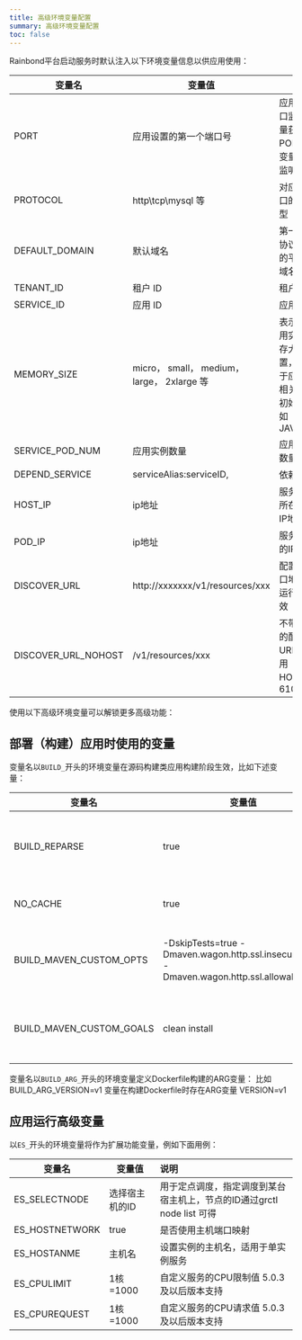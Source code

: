 ```yaml
---
title: 高级环境变量配置
summary: 高级环境变量配置
toc: false
---
```



Rainbond平台启动服务时默认注入以下环境变量信息以供应用使用：

| 变量名              | 变量值                                      | 说明                                                         |
| ------------------- | ------------------------------------------- | ------------------------------------------------------------ |
| PORT                | 应用设置的第一个端口号                      | 应用建立端口监听时尽量获取 PORT 环境变量值进行监听           |
| PROTOCOL            | http\tcp\mysql 等                           | 对应上诉端口的协议类型                                       |
| DEFAULT_DOMAIN      | 默认域名                                    | 第一个 http 协议的端口的平台默认域名                         |
| TENANT_ID           | 租户 ID                                     | 租户 ID                                                      |
| SERVICE_ID          | 应用 ID                                     | 应用 ID                                                      |
| MEMORY_SIZE         | micro， small， medium， large， 2xlarge 等 | 表示当前应用实例的内存大小设置，一般用于应用内存相关设置的初始化，例如 JAVA_OPTS |
| SERVICE_POD_NUM     | 应用实例数量                                | 应用实例的数量                                               |
| DEPEND_SERVICE      | serviceAlias:serviceID,                     | 依赖的应用                                                   |
| HOST_IP             | ip地址                                      | 服务运行时所在宿主机IP地址                                   |
| POD_IP              | ip地址                                      | 服务运行时的IP地址                                           |
| DISCOVER_URL        | http://xxxxxxx/v1/resources/xxx             | 配置发现接口地址,插件运行环境有效                            |
| DISCOVER_URL_NOHOST | /v1/resources/xxx                           | 不带IP地址的配置发现URL, 地址使用HOST_IP：6100               |

使用以下高级环境变量可以解锁更多高级功能：

## 部署（构建）应用时使用的变量

变量名以`BUILD_`开头的环境变量在源码构建类应用构建阶段生效，比如下述变量：

| 变量名                   | 变量值                                                       | 说明                        |
| ------------------------ | ------------------------------------------------------------ | --------------------------- |
| BUILD_REPARSE            | true                                                         | 构建时重新识别代码语言类型  |
| NO_CACHE                 | true                                                         | 构建时不使用缓存包          |
| BUILD_MAVEN_CUSTOM_OPTS  | -DskipTests=true -Dmaven.wagon.http.ssl.insecure=true -Dmaven.wagon.http.ssl.allowall=true | 用于 maven 构建，默认值如前 |
| BUILD_MAVEN_CUSTOM_GOALS | clean install                                                | 用于 maven 构建，默认值如前 |

变量名以`BUILD_ARG_`开头的环境变量定义Dockerfile构建的ARG变量：
比如  BUILD_ARG_VERSION=v1 变量在构建Dockerfile时存在ARG变量 VERSION=v1


## 应用运行高级变量
以`ES_`开头的环境变量将作为扩展功能变量，例如下面用例：

| 变量名         | 变量值         | 说明                                                         |
| -------------- | -------------- | :----------------------------------------------------------- |
| ES_SELECTNODE  | 选择宿主机的ID | 用于定点调度，指定调度到某台宿主机上，节点的ID通过grctl node list 可得 |
| ES_HOSTNETWORK | true           | 是否使用主机端口映射                                         |
| ES_HOSTANME    | 主机名         | 设置实例的主机名，适用于单实例服务                           |
| ES_CPULIMIT    | 1核=1000       |  自定义服务的CPU限制值  5.0.3及以后版本支持                   |
| ES_CPUREQUEST    | 1核=1000       |  自定义服务的CPU请求值     5.0.3及以后版本支持           |

